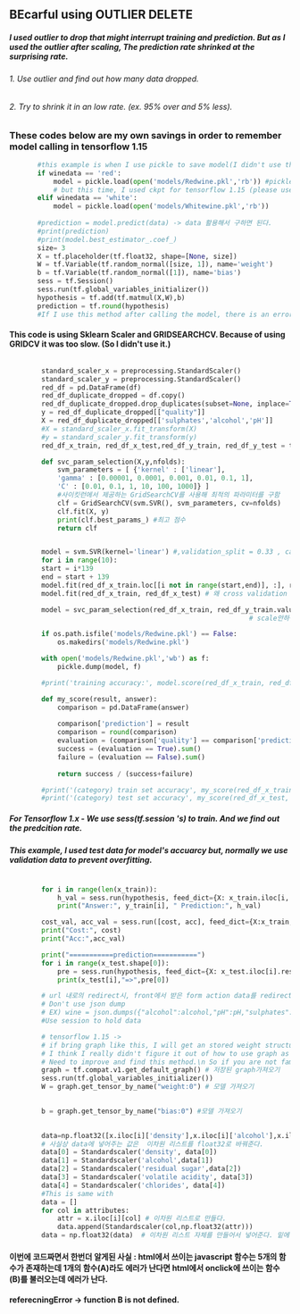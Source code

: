 ## BEcarful using OUTLIER DELETE 
 ##### I used outlier to drop that might interrupt training and prediction. But as I used the outlier after scaling, The prediction rate shrinked at the surprising rate. 
 ###### 1. Use outlier and find out how many data dropped. 
 ###### 2. Try to shrink it in an low rate. (ex. 95% over and 5% less).

 ### These codes below are my own savings in order to remember model calling in tensorflow 1.15
 ```python
        #this example is when I use pickle to save model(I didn't use this method)
        if winedata == 'red':
            model = pickle.load(open('models/Redwine.pkl','rb')) #pickle 사용을 추천합니다 instead of sklearn.joblib
            # but this time, I used ckpt for tensorflow 1.15 (please use ckpt to save model)
        elif winedata == 'white':
            model = pickle.load(open('models/Whitewine.pkl','rb'))
            
        #prediction = model.predict(data) -> data 활용해서 구하면 된다.
        #print(prediction)
        #print(model.best_estimator_.coef_) 
        size= 3
        X = tf.placeholder(tf.float32, shape=[None, size])
        W = tf.Variable(tf.random_normal([size, 1]), name='weight')
        b = tf.Variable(tf.random_normal([1]), name='bias')
        sess = tf.Session()
        sess.run(tf.global_variables_initializer())
        hypothesis = tf.add(tf.matmul(X,W),b)
        prediction = tf.round(hypothesis)
        #If I use this method after calling the model, there is an error on using weight and bias.(It doesn't call the right trained one.) 
```

#### This code is using Sklearn Scaler and GRIDSEARCHCV. Because of using GRIDCV it was too slow. (So I didn't use it.)
```python

        standard_scaler_x = preprocessing.StandardScaler()
        standard_scaler_y = preprocessing.StandardScaler()
        red_df = pd.DataFrame(df)
        red_df_duplicate_dropped = df.copy()
        red_df_duplicate_dropped.drop_duplicates(subset=None, inplace=True)
        y = red_df_duplicate_dropped[["quality"]]
        X = red_df_duplicate_dropped[['sulphates','alcohol','pH']]
        #X = standard_scaler_x.fit_transform(X)
        #y = standard_scaler_y.fit_transform(y)
        red_df_x_train, red_df_x_test,red_df_y_train, red_df_y_test = train_test_split(X,y,test_size=0.3, random_state=100)

        def svc_param_selection(X,y,nfolds):
            svm_parameters = [ {'kernel' : ['linear'], 
            'gamma' : [0.00001, 0.0001, 0.001, 0.01, 0.1, 1], 
            'C' : [0.01, 0.1, 1, 10, 100, 1000]} ] 
            #사이킷런에서 제공하는 GridSearchCV를 사용해 최적의 파라미터를 구함 
            clf = GridSearchCV(svm.SVR(), svm_parameters, cv=nfolds) 
            clf.fit(X, y) 
            print(clf.best_params_) #최고 점수
            return clf


        model = svm.SVR(kernel='linear') #,validation_split = 0.33 , callbacks=[model_callback]
        for i in range(10):
        start = i*139
        end = start + 139
        model.fit(red_df_x_train.loc[[i not in range(start,end)], :], red_df_y_train)
        model.fit(red_df_x_train, red_df_x_test) # 왜 cross validation 구현을 못하겠지?

        model = svc_param_selection(red_df_x_train, red_df_y_train.values.ravel(),5)
                                                            # scale안하면 dataframe 상태여서 values붙여야한다.

        if os.path.isfile('models/Redwine.pkl') == False:
            os.makedirs('models/Redwine.pkl')

        with open('models/Redwine.pkl','wb') as f: 
            pickle.dump(model, f)

        #print('training accuracy:', model.score(red_df_x_train, red_df_y_train))

        def my_score(result, answer):
            comparison = pd.DataFrame(answer)
            
            comparison['prediction'] = result
            comparison = round(comparison)
            evaluation = (comparison['quality'] == comparison['prediction'])
            success = (evaluation == True).sum()
            failure = (evaluation == False).sum()
            
            return success / (success+failure)

        #print('(category) train set accuracy', my_score(red_df_x_train, red_df_y_train))
        #print('(category) test set accuracy', my_score(red_df_x_test, red_df_y_test))
```

##### For Tensorflow 1.x - We use sess(tf.session 's) to train. And we find out the predcition rate. 
##### This example, I used test data for model's accuarcy but, normally we use validation data to prevent overfitting.
```python 

        for i in range(len(x_train)):
            h_val = sess.run(hypothesis, feed_dict={X: x_train.iloc[i,:].reshape(1,)})
            print("Answer:", y_train[i], " Prediction:", h_val)

        cost_val, acc_val = sess.run([cost, acc], feed_dict={X:x_train, Y:y_train})
        print("Cost:", cost)
        print("Acc:",acc_val)

        print("===========prediction===========")
        for i in range(x_test.shape[0]):
            pre = sess.run(hypothesis, feed_dict={X: x_test.iloc[i].reshape(1,)})
            print(x_test[i],"=>",pre[0])
```
```python
        # url 내로의 redirect시, front에서 받은 form action data를 redirect된 곳에서도 사용하게 하려면
        # Don't use json dump
        # EX) wine = json.dumps({"alcohol":alcohol,"pH":pH,"sulphates":sulphates})  redirect ('@@@', data = wine) (X)
        #Use session to hold data
```

```python 
        # tensorflow 1.15 -> 
        # if bring graph like this, I will get an stored weight structure and bias structure with random values.
        # I think I really didn't figure it out of how to use graph as saving and calling models.
        # Need to improve and find this method.\n So if you are not familiar with using graph, I recommend you to call value of stored weight and bias by using sess.run("weight's defined name") something like this.
        graph = tf.compat.v1.get_default_graph() # 저장된 graph가져오기 
        sess.run(tf.global_variables_initializer())
        W = graph.get_tensor_by_name("weight:0") # 모델 가져오기 
    

        b = graph.get_tensor_by_name("bias:0") #모델 가져오기 
        
```

```python
        data=np.float32([x.iloc[i]['density'],x.iloc[i]['alcohol'],x.iloc[i]['residual sugar'], x.iloc[i]['volatile acidity'], x.iloc[i]['chlorides']]) #데이터는 numpy 형태로
        # 사실상 data에 넣어주는 값은  이차원 리스트를 float32로 바꿔준다.
        data[0] = Standardscaler('density', data[0])
        data[1] = Standardscaler('alcohol',data[1])
        data[2] = Standardscaler('residual sugar',data[2])
        data[3] = Standardscaler('volatile acidity', data[3])
        data[4] = Standardscaler('chlorides', data[4])
        #This is same with
        data = []
        for col in attributes:
            attr = x.iloc[i][col] # 이차원 리스트로 만들다.
            data.append(Standardscaler(col,np.float32(attr)))
        data = np.float32(data)  # 이차원 리스트 자체를 만들어서 넣어준다. 밑에 코드처럼 쓰는것이 간결하다.
```

#### 이번에 코드짜면서 한번더 알게된 사실 : html에서 쓰이는 javascript 함수는 5개의 함수가 존재하는데 1개의 함수(A)라도 에러가 난다면 html에서 onclick에 쓰이는 함수(B)를 불러오는데 에러가 난다.
#### referecningError -> function B is not defined. 